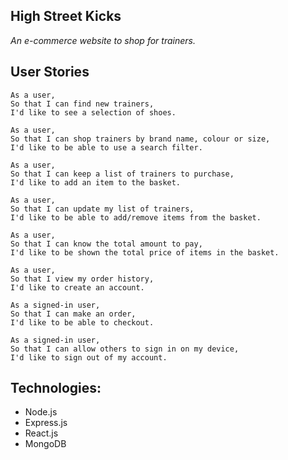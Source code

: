 ## High Street Kicks

*An e-commerce website to shop for trainers.*

## User Stories

```
As a user,
So that I can find new trainers,
I'd like to see a selection of shoes.
```
```
As a user,
So that I can shop trainers by brand name, colour or size,
I'd like to be able to use a search filter.
```
```
As a user,
So that I can keep a list of trainers to purchase,
I'd like to add an item to the basket.
```
```
As a user,
So that I can update my list of trainers,
I'd like to be able to add/remove items from the basket.
```
```
As a user,
So that I can know the total amount to pay,
I'd like to be shown the total price of items in the basket.
```
```
As a user,
So that I view my order history,
I'd like to create an account.
```
```
As a signed-in user,
So that I can make an order,
I'd like to be able to checkout.
```
```
As a signed-in user,
So that I can allow others to sign in on my device,
I'd like to sign out of my account.
```


## Technologies:

* Node.js
* Express.js
* React.js
* MongoDB
